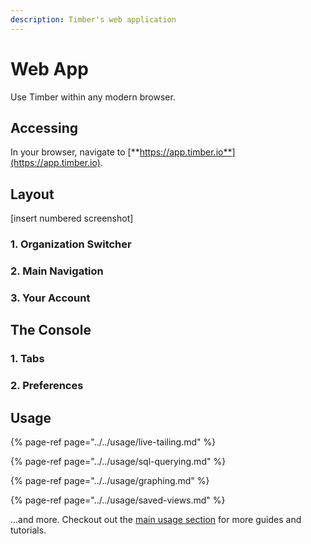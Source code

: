 ```yaml
---
description: Timber's web application
---
```


# Web App

Use Timber within any modern browser.

## Accessing

In your browser, navigate to [**https://app.timber.io**](https://app.timber.io).

## Layout

\[insert numbered screenshot\]

### 1. Organization Switcher

### 2. Main Navigation

### 3. Your Account

## The Console

### 1. Tabs

### 2. Preferences

## Usage

{% page-ref page="../../usage/live-tailing.md" %}

{% page-ref page="../../usage/sql-querying.md" %}

{% page-ref page="../../usage/graphing.md" %}

{% page-ref page="../../usage/saved-views.md" %}

...and more. Checkout out the [main usage section](../../usage/live-tailing.md) for more guides and tutorials.



